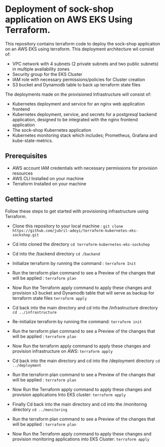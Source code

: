 # Deployment of sock-shop application on AWS EKS  Using Terraform. 

This repository contains terraform code to deploy the sock-shop application on an AWS EKS using terraform. This deployment architecture  wil consist of: 
* VPC network with 4 subnets (2 private subnets and two public subnets)  in multiple availability zones 
* Security group for the EKS Cluster 
* IAM role with necessary permissions/policies for Cluster creation 
* S3 bucket and Dynamodb table to back up terraform state files 

The deployments made on the provisioned Infrastructure will consist of: 
* Kubernetes deployment and service for an nginx web application frontend 
* Kubernetes deployment, service, and secrets for a postgresql backend application, designed to be integrated with the nginx frontend application 
* The sock-shop Kubernetes application 
* Kubernetes monitoring stack which includes; Prometheus, Grafana and kube-state-metrics.
   
## Prerequisites 
* AWS account IAM credentials with necessary permissions for provision resources
* AWS CLI Installed on your machine 
* Terraform Installed on your machine 

## Getting started 

Follow these steps to get started with provisioning infrastructure using Terraform. 

* Clone this repository to your local machine : 
``
git clone https://github.com/jubril-adeyi/terraform-kubernetes-eks-sockshop.git
 ``

* Cd into cloned the directory 
`cd terraform-kubernetes-eks-sockshop`

* Cd into the /backend directory 
`cd /backend`

* Initialize terraform by running the  command : 
`terraform Init `
* Run the terraform plan command to see a Preview of the changes that will be applied : 
`terraform plan`
* Now Run the Terraform apply command to apply these changes and provision s3 bucket and Dynamodb table that will serve as backup for terraform state files
`terraform apply` 
* Cd back into the main directory and cd into the  /infrastructure directory
`cd ../infrastructure `
* Re-initialize terraform by running the command: 
`terraform init`
* Run the terraform plan command to see a Preview of the changes that will be applied : 
`terraform plan`
* Now Run the terraform apply command to apply these changes and provision infrastructure on AWS: 
`terraform apply`
* Cd back into the main directory and cd into the  /deployment  directory 
`cd ../deployment`
* Run the terraform plan command to see a Preview of the changes that will be applied : 
`terraform plan`
* Now Run the Terraform apply command to apply these changes and provision applications Into EKS cluster: 
`terraform apply`
* Finally Cd back into the main directory and cd into the  /monitoring directory 
`cd ../monitoring`
* Run the terraform plan command to see a Preview of the changes that will be applied : 
`terraform plan`
* Now Run the Terraform apply command to apply these changes and provision monitoring applications into EKS Cluster: 
`terraform apply`

